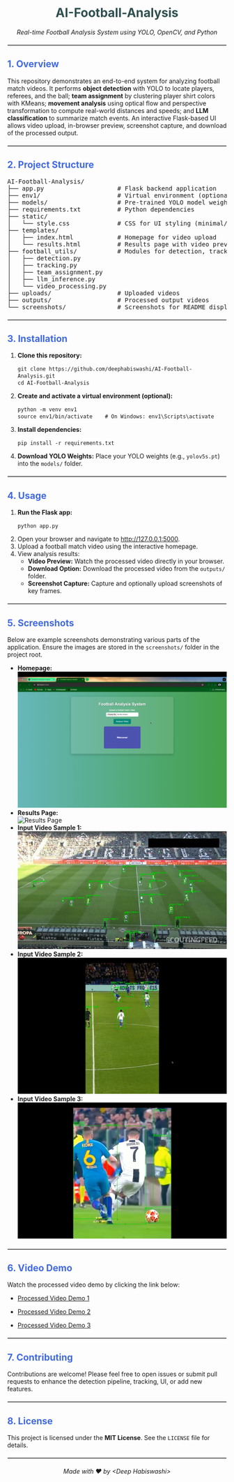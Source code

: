 <h1 style="color: #2F4F4F; text-align:center;"><b>AI-Football-Analysis</b></h1>
<p style="text-align:center;"><em>Real-time Football Analysis System using YOLO, OpenCV, and Python</em></p>
<hr style="border: 1px solid #ccc; margin: 20px 0;" />
<h2 style="color:#4169E1;">1. Overview</h2>
<p>This repository demonstrates an end-to-end system for analyzing football match videos. It performs <strong>object detection</strong> with YOLO to locate players, referees, and the ball; <strong>team assignment</strong> by clustering player shirt colors with KMeans; <strong>movement analysis</strong> using optical flow and perspective transformation to compute real-world distances and speeds; and <strong>LLM classification</strong> to summarize match events. An interactive Flask-based UI allows video upload, in-browser preview, screenshot capture, and download of the processed output.</p>
<hr style="border: 1px solid #ccc; margin: 20px 0;" />
<h2 style="color:#4169E1;">2. Project Structure</h2>
<pre>
AI-Football-Analysis/
├── app.py                    # Flask backend application
├── env1/                     # Virtual environment (optional)
├── models/                   # Pre-trained YOLO model weights (e.g., yolov5s.pt)
├── requirements.txt          # Python dependencies
├── static/
│   └── style.css             # CSS for UI styling (minimal/inline styling used in README)
├── templates/
│   ├── index.html            # Homepage for video upload
│   └── results.html          # Results page with video preview, download, and screenshot capture
├── football_utils/           # Modules for detection, tracking, team assignment, LLM inference, and video processing
│   ├── detection.py
│   ├── tracking.py
│   ├── team_assignment.py
│   ├── llm_inference.py
│   └── video_processing.py
├── uploads/                  # Uploaded videos
├── outputs/                  # Processed output videos
└── screenshots/              # Screenshots for README display
</pre>
<hr style="border: 1px solid #ccc; margin: 20px 0;" />
<h2 style="color:#4169E1;">3. Installation</h2>
<ol>
  <li><strong>Clone this repository:</strong>
    <pre><code>git clone https://github.com/deephabiswashi/AI-Football-Analysis.git
cd AI-Football-Analysis</code></pre>
  </li>
  <li><strong>Create and activate a virtual environment (optional):</strong>
    <pre><code>python -m venv env1
source env1/bin/activate    # On Windows: env1\Scripts\activate</code></pre>
  </li>
  <li><strong>Install dependencies:</strong>
    <pre><code>pip install -r requirements.txt</code></pre>
  </li>
  <li><strong>Download YOLO Weights:</strong> Place your YOLO weights (e.g., <code>yolov5s.pt</code>) into the <code>models/</code> folder.</li>
</ol>
<hr style="border: 1px solid #ccc; margin: 20px 0;" />
<h2 style="color:#4169E1;">4. Usage</h2>
<ol>
  <li><strong>Run the Flask app:</strong>
    <pre><code>python app.py</code></pre>
  </li>
  <li>Open your browser and navigate to <a href="http://127.0.0.1:5000" target="_blank">http://127.0.0.1:5000</a>.</li>
  <li>Upload a football match video using the interactive homepage.</li>
  <li>View analysis results:
    <ul>
      <li><strong>Video Preview:</strong> Watch the processed video directly in your browser.</li>
      <li><strong>Download Option:</strong> Download the processed video from the <code>outputs/</code> folder.</li>
      <li><strong>Screenshot Capture:</strong> Capture and optionally upload screenshots of key frames.</li>
    </ul>
  </li>
</ol>
<hr style="border: 1px solid #ccc; margin: 20px 0;" />
<h2 style="color:#4169E1;">5. Screenshots</h2>
<p>Below are example screenshots demonstrating various parts of the application. Ensure the images are stored in the <code>screenshots/</code> folder in the project root.</p>
<ul>
  <li><strong>Homepage:</strong><br /><img src="screenshots/homepage.png" alt="Homepage" style="max-width:100%;"/></li>
  <li><strong>Results Page:</strong><br /><img src="screenshots/results-page.png" alt="Results Page" style="max-width:100%;"/></li>
  <li><strong>Input Video Sample 1:</strong><br /><img src="screenshots/input_video 1.png" alt="Input Video 1" style="max-width:100%;"/></li>
  <li><strong>Input Video Sample 2:</strong><br /><img src="screenshots/input_video 2.png" alt="Input Video 2" style="max-width:100%;"/></li>
  <li><strong>Input Video Sample 3:</strong><br /><img src="screenshots/input_video 3.png" alt="Input Video 3" style="max-width:100%;"/></li>
</ul>
<hr style="border: 1px solid #ccc; margin: 20px 0;" />
<h2 style="color:#4169E1;">6. Video Demo</h2>
<p>Watch the processed video demo by clicking the link below:</p>
<ul>
  <li><a href="outputs/processed_video1.mp4" target="_blank">Processed Video Demo 1</a></li>
</ul>
<ul>
  <li><a href="outputs/processed_video2.mp4" target="_blank">Processed Video Demo 2</a></li>
</ul>
<ul>
  <li><a href="outputs/processed_video3.mp4" target="_blank">Processed Video Demo 3</a></li>
</ul>
<hr style="border: 1px solid #ccc; margin: 20px 0;" />
<h2 style="color:#4169E1;">7. Contributing</h2>
<p>Contributions are welcome! Please feel free to open issues or submit pull requests to enhance the detection pipeline, tracking, UI, or add new features.</p>
<hr style="border: 1px solid #ccc; margin: 20px 0;" />
<h2 style="color:#4169E1;">8. License</h2>
<p>This project is licensed under the <strong>MIT License</strong>. See the <code>LICENSE</code> file for details.</p>
<hr style="border: 1px solid #ccc; margin: 20px 0;" />
<p style="text-align:center;"><em>Made with ❤️ by &lt;Deep Habiswashi&gt;</em></p>
